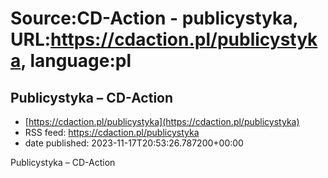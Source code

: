 # Source:CD-Action - publicystyka, URL:https://cdaction.pl/publicystyka, language:pl

## Publicystyka – CD-Action
 - [https://cdaction.pl/publicystyka](https://cdaction.pl/publicystyka)
 - RSS feed: https://cdaction.pl/publicystyka
 - date published: 2023-11-17T20:53:26.787200+00:00

Publicystyka – CD-Action

